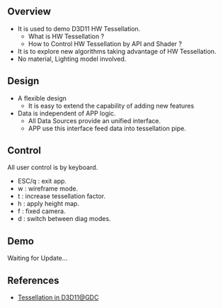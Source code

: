 ## Overview
- It is used to demo D3D11 HW Tessellation.
  - What is HW Tessellation ?
  - How to Control HW Tessellation by API and Shader ?
- It is to explore new algorithms taking advantage of HW Tessellation.
- No material, Lighting model involved.

## Design 
- A flexible design
  - It is easy to extend the capability of adding new features
- Data is independent of APP logic.
  - All Data Sources provide an unified interface. 
  - APP use this interface feed data into tessellation pipe.
  
## Control
All user control is by keyboard.

- ESC/q	: exit app.
- w		: wireframe mode.
- t     : increase tessellation factor.
- h     : apply height map.
- f     : fixed camera.
- d     : switch between diag modes.

## Demo 
Waiting for Update...

## References
-  [Tessellation in D3D11@GDC](https://www.gdcvault.com/play/1012740/Direct3D-11-In-Depth-Tutorial)
